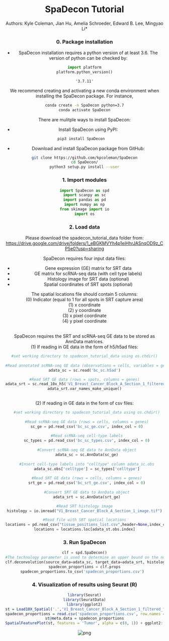 <h1><center>SpaDecon Tutorial</center></h1>


<center>Authors: Kyle Coleman, Jian Hu, Amelia Schroeder, Edward B. Lee, Mingyao Li*  
  
   
 
### 0. Package installation
- SpaDecon installation requires a python version of at least 3.6. The version of python can be checked by: 
```python
import platform
platform.python_version()
```

    '3.7.11'

We recommend creating and activating a new conda environment when installing the SpaDecon package. For instance, 
```bash
conda create -n SpaDecon python=3.7
conda activate SpaDecon
```        
    
There are mulitple ways to install SpaDecon:
    
- Install SpaDecon using PyPI:

```bash
pip3 install SpaDecon   
```    
    
- Download and install SpaDecon package from GitHub: 

```bash
git clone https://github.com/kpcoleman/SpaDecon
cd SpaDecon/
python3 setup.py install --user
```


    
### 1. Import modules


```python
import SpaDecon as spd
import scanpy as sc
import pandas as pd
import numpy as np
from skimage import io
import os
```

### 2. Load data
Please download the spadecon_tutorial_data folder from: https://drive.google.com/drive/folders/1_eBGKMVYh4p1eiHhrJASnqOD9z_CP5e0?usp=sharing

SpaDecon requires four input data files:  
- Gene expression (GE) matrix for SRT data 
- GE matrix for scRNA-seq data (with cell type labels)
- Histology image for SRT data (optional)
- Spatial coordinates of SRT spots (optional)

The spatial locations file should contain 5 columns:  
  (0) Indicator (equal to 1 for all spots in SRT capture area)   
  (1) x coordinate  
  (2) y coordinate  
  (3) x pixel coordinate  
  (4) y pixel coordinate
  
<br>
SpaDecon requires the SRT and scRNA-seq GE data to be stored as AnnData matrices.  

<br>
(1) If reading in GE data in the form of h5/h5ad files:

```python
#set working directory to spadecon_tutorial_data using os.chdir()
  
#Read annotated scRNA-seq GE data (observations = cells, variables = genes, cell types in adata_sc.obs.celltype)
adata_sc = sc.read('bc_sc.h5ad')

#Read SRT GE data (rows = spots, columns = genes)
adata_srt = sc.read_10x_h5('V1_Breast_Cancer_Block_A_Section_1_filtered_feature_bc_matrix.h5')
adata_srt.var_names_make_unique()
  
```
  
(2) If reading in GE data in the form of csv files:
```python
  #set working directory to spadecon_tutorial_data using os.chdir()
  
  #Read scRNA-seq GE data (rows = cells, columns = genes)
  sc_ge = pd.read_csv('bc_sc_ge.csv', index_col = 0)
  
  #Read scRNA-seq cell-type labels
  sc_types = pd.read_csv('bc_sc_types.csv', index_col = 0)
  
  #Convert scRNA-seq GE data to AnnData object
  adata_sc = sc.AnnData(sc_ge)
  
  #Insert cell-type labels into "celltype" column adata_sc.obs
  adata_sc.obs['celltype'] = sc_types['celltype']
  
  #Read SRT GE data (rows = cells, columns = genes)
  srt_ge = pd.read_csv('bc_srt_ge.csv', index_col = 0)
  
  #Convert SRT GE data to AnnData object
  adata_srt = sc.AnnData(srt_ge)
```  

  
```python  
#Read SRT histology image
histology = io.imread("V1_Breast_Cancer_Block_A_Section_1_image.tif")

#Read file with SRT spatial locations
locations = pd.read_csv("tissue_positions_list.csv",header=None,index_col=0) 
locations = locations.loc[adata_st.obs.index]
```

### 3. Run SpaDecon

```python
clf = spd.SpaDecon()
#The technology parameter is used to determine an upper bound on the number of cell types per spot (specify "Visium" or "ST")
clf.deconvolution(source_data=adata_sc, target_data=adata_srt, histology_image=histology, spatial_locations=locations, technology='Visium')
spadecon_proportions = clf.props
spadecon_proportions.to_csv('spadecon_proportions.csv')  
```

### 4. Visualization of results using Seurat (R\)
```R
library(Seurat)
library(SeuratData)
library(ggplot2)
st = Load10X_Spatial('.','V1_Breast_Cancer_Block_A_Section_1_filtered_feature_bc_matrix.h5', assay = 'Spatial')
spadecon_proportions = read.csv('spadecon_proportions.csv', row.names = 1, header= T, check.names = F)
st@meta.data = spadecon_proportions
SpatialFeaturePlot(st, features = 'Tumor', alpha = c(0, 1)) + ggplot2::scale_fill_gradientn(colours = heat.colors(10, rev = TRUE),limits = c(0, 1)) + ggtitle('10X Visium Breast Cancer') + theme(plot.title = element_text(size = 15, face = "bold"))
```

![png](tumor_heatmap.png)
